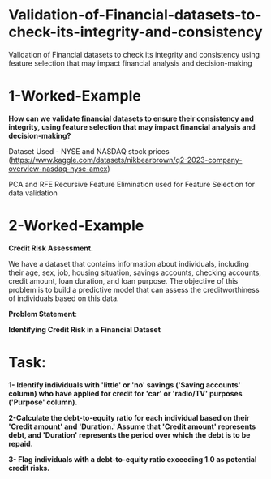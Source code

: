 # Validation-of-Financial-datasets-to-check-its-integrity-and-consistency
Validation of Financial datasets to check its integrity and consistency using feature selection that may impact financial analysis and decision-making

# 1-Worked-Example 


**How can we validate financial datasets to ensure their consistency and integrity, using feature selection that may impact financial analysis and decision-making?**


Dataset Used - NYSE and NASDAQ stock prices (https://www.kaggle.com/datasets/nikbearbrown/q2-2023-company-overview-nasdaq-nyse-amex) 


PCA and RFE Recursive Feature Elimination used for Feature Selection for data validation



# 2-Worked-Example 

**Credit Risk Assessment.**


We have a dataset that contains information about individuals, including their age, sex, job, housing situation, savings accounts, checking accounts, credit amount, loan duration, and loan purpose. The objective of this problem is to build a predictive model that can assess the creditworthiness of individuals based on this data.


**Problem Statement**:


 **Identifying Credit Risk in a Financial Dataset**


# Task:


**1- Identify individuals with 'little' or 'no' savings ('Saving accounts' column) who have applied for credit for 'car' or 'radio/TV' purposes ('Purpose' column).**


**2-Calculate the debt-to-equity ratio for each individual based on their 'Credit amount' and 'Duration.' Assume that 'Credit amount' represents debt, and 'Duration' represents the period over which the debt is to be repaid.**


**3- Flag individuals with a debt-to-equity ratio exceeding 1.0 as potential credit risks.**
